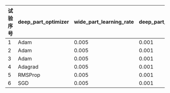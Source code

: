 
| 试验序号 |deep_part_optimizer|wide_part_learning_rate | deep_part_learning_rate | batch_norm | dropout_rate |eval_auc
| ------- | ------- | ------- | ------- | ------- |------- |------- |
| 1 |Adam| 0.005 |0.001|True|0|0.9128013
| 2 |Adam| 0.005 |0.001|True|0.1|0.9133482
| 3 |Adam| 0.005 |0.001|True|0.2|0.91119456
| 4 |Adagrad| 0.005 |0.001|True|0.1|0.8879591
| 5 |RMSProp| 0.005 |0.001|True|0.1|0.90932184
| 6 |SGD| 0.005 |0.001|True|0.1|0.8384442


